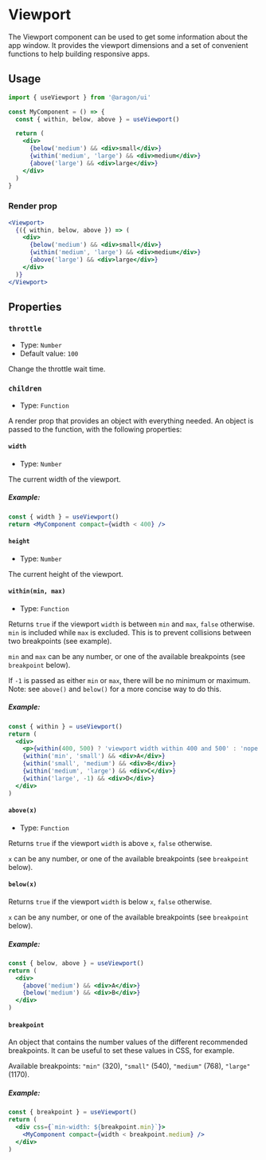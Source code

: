 # Viewport

The Viewport component can be used to get some information about the app
window. It provides the viewport dimensions and a set of convenient functions
to help building responsive apps.

## Usage

```jsx
import { useViewport } from '@aragon/ui'

const MyComponent = () => {
  const { within, below, above } = useViewport()

  return (
    <div>
      {below('medium') && <div>small</div>}
      {within('medium', 'large') && <div>medium</div>}
      {above('large') && <div>large</div>}
    </div>
  )
}
```

### Render prop

```jsx
<Viewport>
  {({ within, below, above }) => (
    <div>
      {below('medium') && <div>small</div>}
      {within('medium', 'large') && <div>medium</div>}
      {above('large') && <div>large</div>}
    </div>
  )}
</Viewport>
```

## Properties

### `throttle`

- Type: `Number`
- Default value: `100`

Change the throttle wait time.

### `children`

- Type: `Function`

A render prop that provides an object with everything needed. An object is passed to the function, with the following properties:

#### `width`

- Type: `Number`

The current width of the viewport.

##### Example:

```jsx
const { width } = useViewport()
return <MyComponent compact={width < 400} />
```

#### `height`

- Type: `Number`

The current height of the viewport.

#### `within(min, max)`

- Type: `Function`

Returns `true` if the viewport `width` is between `min` and `max`, `false` otherwise. `min` is included while `max` is excluded. This is to prevent collisions between two breakpoints (see example).

`min` and `max` can be any number, or one of the available breakpoints (see `breakpoint` below).

If `-1` is passed as either `min` or `max`, there will be no minimum or maximum. Note: see `above()` and `below()` for a more concise way to do this.

##### Example:

```jsx
const { within } = useViewport()
return (
  <div>
    <p>{within(400, 500) ? 'viewport width within 400 and 500' : 'nope'}</p>
    {within('min', 'small') && <div>A</div>}
    {within('small', 'medium') && <div>B</div>}
    {within('medium', 'large') && <div>C</div>}
    {within('large', -1) && <div>D</div>}
  </div>
)
```

#### `above(x)`

- Type: `Function`

Returns `true` if the viewport `width` is above `x`, `false` otherwise.

`x` can be any number, or one of the available breakpoints (see `breakpoint` below).

#### `below(x)`

Returns `true` if the viewport `width` is below `x`, `false` otherwise.

`x` can be any number, or one of the available breakpoints (see `breakpoint` below).

##### Example:

```jsx
const { below, above } = useViewport()
return (
  <div>
    {above('medium') && <div>A</div>}
    {below('medium') && <div>B</div>}
  </div>
)
```

#### `breakpoint`

An object that contains the number values of the different recommended breakpoints. It can be useful to set these values in CSS, for example.

Available breakpoints: `"min"` (320), `"small"` (540), `"medium"` (768), `"large"` (1170).

##### Example:

```jsx
const { breakpoint } = useViewport()
return (
  <div css={`min-width: ${breakpoint.min}`}>
    <MyComponent compact={width < breakpoint.medium} />
  </div>
)
```
